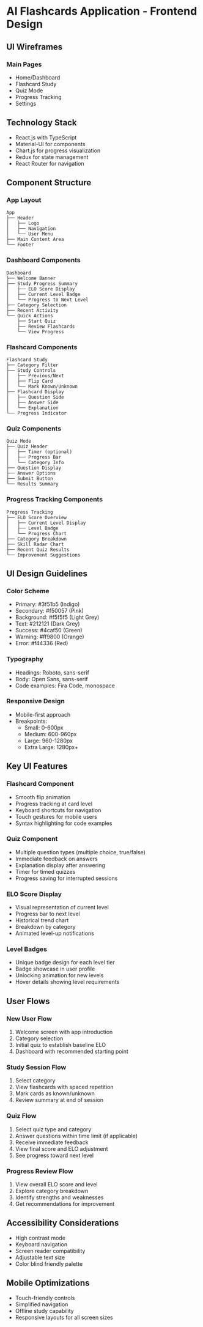# AI Flashcards Application - Frontend Design

## UI Wireframes

### Main Pages
- Home/Dashboard
- Flashcard Study
- Quiz Mode
- Progress Tracking
- Settings

## Technology Stack
- React.js with TypeScript
- Material-UI for components
- Chart.js for progress visualization
- Redux for state management
- React Router for navigation

## Component Structure

### App Layout
```
App
├── Header
│   ├── Logo
│   ├── Navigation
│   └── User Menu
├── Main Content Area
└── Footer
```

### Dashboard Components
```
Dashboard
├── Welcome Banner
├── Study Progress Summary
│   ├── ELO Score Display
│   ├── Current Level Badge
│   └── Progress to Next Level
├── Category Selection
├── Recent Activity
└── Quick Actions
    ├── Start Quiz
    ├── Review Flashcards
    └── View Progress
```

### Flashcard Components
```
Flashcard Study
├── Category Filter
├── Study Controls
│   ├── Previous/Next
│   ├── Flip Card
│   └── Mark Known/Unknown
├── Flashcard Display
│   ├── Question Side
│   ├── Answer Side
│   └── Explanation
└── Progress Indicator
```

### Quiz Components
```
Quiz Mode
├── Quiz Header
│   ├── Timer (optional)
│   ├── Progress Bar
│   └── Category Info
├── Question Display
├── Answer Options
├── Submit Button
└── Results Summary
```

### Progress Tracking Components
```
Progress Tracking
├── ELO Score Overview
│   ├── Current Level Display
│   ├── Level Badge
│   └── Progress Chart
├── Category Breakdown
├── Skill Radar Chart
├── Recent Quiz Results
└── Improvement Suggestions
```

## UI Design Guidelines

### Color Scheme
- Primary: #3f51b5 (Indigo)
- Secondary: #f50057 (Pink)
- Background: #f5f5f5 (Light Grey)
- Text: #212121 (Dark Grey)
- Success: #4caf50 (Green)
- Warning: #ff9800 (Orange)
- Error: #f44336 (Red)

### Typography
- Headings: Roboto, sans-serif
- Body: Open Sans, sans-serif
- Code examples: Fira Code, monospace

### Responsive Design
- Mobile-first approach
- Breakpoints:
  - Small: 0-600px
  - Medium: 600-960px
  - Large: 960-1280px
  - Extra Large: 1280px+

## Key UI Features

### Flashcard Component
- Smooth flip animation
- Progress tracking at card level
- Keyboard shortcuts for navigation
- Touch gestures for mobile users
- Syntax highlighting for code examples

### Quiz Component
- Multiple question types (multiple choice, true/false)
- Immediate feedback on answers
- Explanation display after answering
- Timer for timed quizzes
- Progress saving for interrupted sessions

### ELO Score Display
- Visual representation of current level
- Progress bar to next level
- Historical trend chart
- Breakdown by category
- Animated level-up notifications

### Level Badges
- Unique badge design for each level tier
- Badge showcase in user profile
- Unlocking animation for new levels
- Hover details showing level requirements

## User Flows

### New User Flow
1. Welcome screen with app introduction
2. Category selection
3. Initial quiz to establish baseline ELO
4. Dashboard with recommended starting point

### Study Session Flow
1. Select category
2. View flashcards with spaced repetition
3. Mark cards as known/unknown
4. Review summary at end of session

### Quiz Flow
1. Select quiz type and category
2. Answer questions within time limit (if applicable)
3. Receive immediate feedback
4. View final score and ELO adjustment
5. See progress toward next level

### Progress Review Flow
1. View overall ELO score and level
2. Explore category breakdown
3. Identify strengths and weaknesses
4. Get recommendations for improvement

## Accessibility Considerations
- High contrast mode
- Keyboard navigation
- Screen reader compatibility
- Adjustable text size
- Color blind friendly palette

## Mobile Optimizations
- Touch-friendly controls
- Simplified navigation
- Offline study capability
- Responsive layouts for all screen sizes
